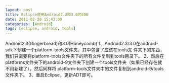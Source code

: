 ```yaml
---
layout: post
title: Eclipse使用Android2.3和3.0的SDK
date: 2011-02-28 15:43:00
categories: [Android]
tags: [eclipse, android, tools]
---
```

Android2.3(Gingerbread)和3.0(Honeycomb)
1、Android2.3/3.0在android-sdk下创建一个platform-tools文件夹，其中包含了应该在tools文
件夹下的东西，我们只需要将platform-tools文件夹下的所有文件复制到tools目录下。
2、然后在platforms文件夹下的android-9文件夹下创建一个tools文件夹（如果已经存在就不用新建了），然后同样将
platform-tools文件夹中的文件复制到android-9/tools文件夹下。
3、重启Eclipse，更新ADT即可。

